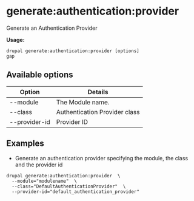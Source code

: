 # generate:authentication:provider
Generate an Authentication Provider

**Usage:**
```
drupal generate:authentication:provider [options]
gap
```

## Available options
Option | Details
-------|-------------
--module | The Module name.
--class | Authentication Provider class
--provider-id | Provider ID

## Examples
* Generate an authentication provider specifying the module, the class and the provider id
```
drupal generate:authentication:provider  \
  --module="modulename"  \
  --class="DefaultAuthenticationProvider"  \
  --provider-id="default_authentication_provider"
```
